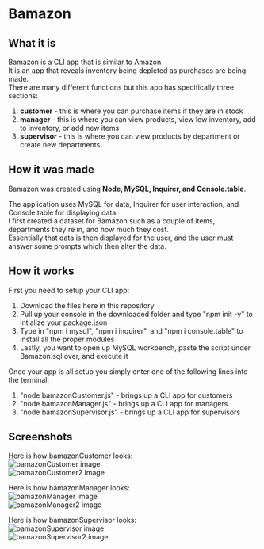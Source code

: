 # Bamazon

## What it is
Bamazon is a CLI app that is similar to Amazon
<br>It is an app that reveals inventory being depleted as purchases are being made.
<br>There are many different functions but this app has specifically three sections: 
1. **customer** - this is where you can purchase items if they are in stock
2. **manager** - this is where you can view products, view low inventory, add to inventory, or add new items
3. **supervisor** - this is where you can view products by department or create new departments

## How it was made
Bamazon was created using **Node, MySQL, Inquirer, and Console.table**. 

The application uses MySQL for data, Inquirer for user interaction, and Console.table for displaying data.
<br>I first created a dataset for Bamazon such as a couple of items, departments they're in, and how much they cost.
<br>Essentially that data is then displayed for the user, and the user must answer some prompts which then alter the data.

## How it works
First you need to setup your CLI app:
1. Download the files here in this repository
2. Pull up your console in the downloaded folder and type "npm init -y" to intialize your package.json
3. Type in "npm i mysql", "npm i inquirer", and "npm i console.table" to install all the proper modules
4. Lastly, you want to open up MySQL workbench, paste the script under Bamazon.sql over, and execute it

Once your app is all setup you simply enter one of the following lines into the terminal:
1. "node bamazonCustomer.js" - brings up a CLI app for customers
2. "node bamazonManager.js" - brings up a CLI app for managers
3. "node bamazonSupervisor.js" - brings up a CLI app for supervisors

## Screenshots
Here is how bamazonCustomer looks:
<br>![bamazonCustomer image](https://github.com/birnapwnsu/Bamazon/blob/master/Screenshots/customerDemoOne.JPG?raw=true)
<br>![bamazonCustomer2 image](https://github.com/birnapwnsu/Bamazon/blob/master/Screenshots/customerDemoTwo.JPG?raw=true)

Here is how bamazonManager looks:
<br>![bamazonManager image](https://github.com/birnapwnsu/Bamazon/blob/master/Screenshots/managerDemoOne.JPG?raw=true)
<br>![bamazonManager2 image](https://github.com/birnapwnsu/Bamazon/blob/master/Screenshots/managerDemoTwo.JPG?raw=true)

Here is how bamazonSupervisor looks:
<br>![bamazonSupervisor image](https://github.com/birnapwnsu/Bamazon/blob/master/Screenshots/supervisorDemoOne.JPG?raw=true)
<br>![bamazonSupervisor2 image](https://github.com/birnapwnsu/Bamazon/blob/master/Screenshots/supervisorDemoTwo.JPG?raw=true)
